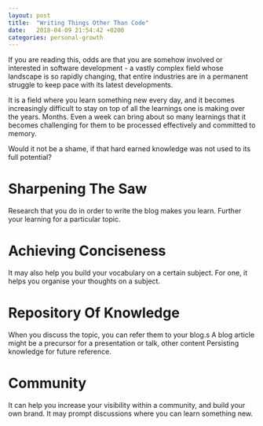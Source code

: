 ```yaml
---
layout: post
title:  "Writing Things Other Than Code"
date:   2018-04-09 21:54:42 +0200
categories: personal-growth
---
```

If you are reading this, odds are that you are somehow involved or interested in
software development - a vastly complex field whose landscape is so rapidly
changing, that entire industries are in a permanent struggle to keep pace with
its latest developments.

It is a field where you learn something new every day, and it becomes
increasingly difficult to stay on top of all the learnings one is making over
the years. Months. Even a week can bring about so many learnings that it becomes
challenging for them to be processed effectively and committed to memory.

Would it not be a shame, if that hard earned knowledge was not used
to its full potential?

# Sharpening The Saw
Research that you do in order to write the blog makes you learn.
Further your learning for a particular topic.

# Achieving Conciseness
It may also help you build your vocabulary on a certain subject.
For one, it helps you organise your thoughts on a subject.

# Repository Of Knowledge
When you discuss the topic, you can refer them to your blog.s
A blog article might be a precursor for a presentation or talk, other content
Persisting knowledge for future reference.

# Community
It can help you increase your visibility within a community, and build your own brand.
It may prompt discussions where you can learn something new.
